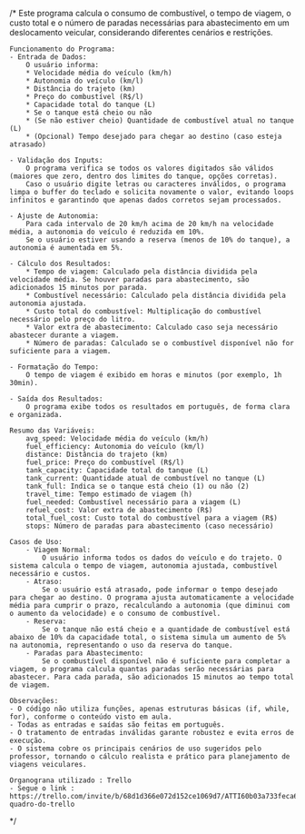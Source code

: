 /*
    Este programa calcula o consumo de combustível, o tempo de viagem, o custo total e o número de paradas necessárias para abastecimento em um deslocamento veicular, considerando diferentes cenários e restrições.

    Funcionamento do Programa:
    - Entrada de Dados:
        O usuário informa:
        * Velocidade média do veículo (km/h)
        * Autonomia do veículo (km/l)
        * Distância do trajeto (km)
        * Preço do combustível (R$/l)
        * Capacidade total do tanque (L)
        * Se o tanque está cheio ou não
        * (Se não estiver cheio) Quantidade de combustível atual no tanque (L)
        * (Opcional) Tempo desejado para chegar ao destino (caso esteja atrasado)

    - Validação dos Inputs:
        O programa verifica se todos os valores digitados são válidos (maiores que zero, dentro dos limites do tanque, opções corretas).
        Caso o usuário digite letras ou caracteres inválidos, o programa limpa o buffer do teclado e solicita novamente o valor, evitando loops infinitos e garantindo que apenas dados corretos sejam processados.

    - Ajuste de Autonomia:
        Para cada intervalo de 20 km/h acima de 20 km/h na velocidade média, a autonomia do veículo é reduzida em 10%.
        Se o usuário estiver usando a reserva (menos de 10% do tanque), a autonomia é aumentada em 5%.

    - Cálculo dos Resultados:
        * Tempo de viagem: Calculado pela distância dividida pela velocidade média. Se houver paradas para abastecimento, são adicionados 15 minutos por parada.
        * Combustível necessário: Calculado pela distância dividida pela autonomia ajustada.
        * Custo total do combustível: Multiplicação do combustível necessário pelo preço do litro.
        * Valor extra de abastecimento: Calculado caso seja necessário abastecer durante a viagem.
        * Número de paradas: Calculado se o combustível disponível não for suficiente para a viagem.

    - Formatação do Tempo:
        O tempo de viagem é exibido em horas e minutos (por exemplo, 1h 30min).

    - Saída dos Resultados:
        O programa exibe todos os resultados em português, de forma clara e organizada.

    Resumo das Variáveis:
        avg_speed: Velocidade média do veículo (km/h)
        fuel_efficiency: Autonomia do veículo (km/l)
        distance: Distância do trajeto (km)
        fuel_price: Preço do combustível (R$/l)
        tank_capacity: Capacidade total do tanque (L)
        tank_current: Quantidade atual de combustível no tanque (L)
        tank_full: Indica se o tanque está cheio (1) ou não (2)
        travel_time: Tempo estimado de viagem (h)
        fuel_needed: Combustível necessário para a viagem (L)
        refuel_cost: Valor extra de abastecimento (R$)
        total_fuel_cost: Custo total do combustível para a viagem (R$)
        stops: Número de paradas para abastecimento (caso necessário)

    Casos de Uso:
        - Viagem Normal:
            O usuário informa todos os dados do veículo e do trajeto. O sistema calcula o tempo de viagem, autonomia ajustada, combustível necessário e custos.
        - Atraso:
            Se o usuário está atrasado, pode informar o tempo desejado para chegar ao destino. O programa ajusta automaticamente a velocidade média para cumprir o prazo, recalculando a autonomia (que diminui com o aumento da velocidade) e o consumo de combustível.
        - Reserva:
            Se o tanque não está cheio e a quantidade de combustível está abaixo de 10% da capacidade total, o sistema simula um aumento de 5% na autonomia, representando o uso da reserva do tanque.
        - Paradas para Abastecimento:
            Se o combustível disponível não é suficiente para completar a viagem, o programa calcula quantas paradas serão necessárias para abastecer. Para cada parada, são adicionados 15 minutos ao tempo total de viagem.

    Observações:
    - O código não utiliza funções, apenas estruturas básicas (if, while, for), conforme o conteúdo visto em aula.
    - Todas as entradas e saídas são feitas em português.
    - O tratamento de entradas inválidas garante robustez e evita erros de execução.
    - O sistema cobre os principais cenários de uso sugeridos pelo professor, tornando o cálculo realista e prático para planejamento de viagens veiculares.

    Organograna utilizado : Trello
    - Segue o link : https://trello.com/invite/b/68d1d366e072d152ce1069d7/ATTI60b03a733feca6f4b3e22760f60679e2D07CD067/meu-quadro-do-trello
*/
